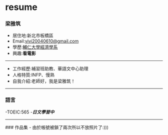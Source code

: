 # resume

### 梁雅筑

- 居住地:新北市板橋區
- Email:vivi20040610@gmail.com
- 學歷:[輔仁大學經濟學系](https://www.economics.fju.edu.tw/)
- 興趣:**看電影**
<hr>

- 工作經歷:補習班助教、華語文中心助理
- 人格特質:INFP、慢熟
- 自我介紹:老師好，我是梁雅筑！
<hr>

### 語言

-TOEIC:565
-***日文學習中***
<hr>
### 作品集
- 由於帳號被鎖了兩次所以不放照片了:)))


